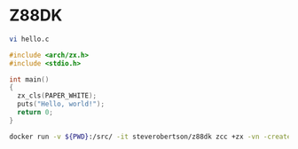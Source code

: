 # Z88DK

```bash
vi hello.c
```

```c
#include <arch/zx.h>
#include <stdio.h>

int main()
{
  zx_cls(PAPER_WHITE);
  puts("Hello, world!");
  return 0;
}
```

```bash
docker run -v ${PWD}:/src/ -it steverobertson/z88dk zcc +zx -vn -create-app -clib=sdcc_iy -startup=0 hello.c -o hello
```
